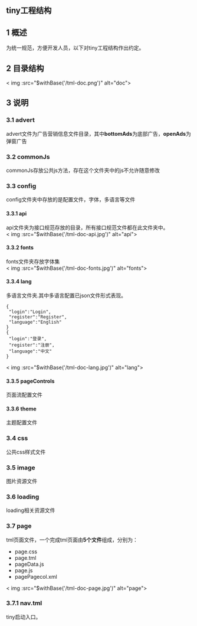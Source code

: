 ## tiny工程结构 

## 1 概述  
为统一规范，方便开发人员，以下对tiny工程结构作出约定。

## 2 目录结构    
 < img :src="$withBase('/tml-doc.png')" alt="doc">

## 3 说明  
### 3.1 advert   
advert文件为广告营销信息文件目录，其中**bottomAds**为底部广告，**openAds**为弹窗广告  
### 3.2 commonJs  
commonJs存放公共js方法，存在这个文件夹中的js不允许随意修改  
### 3.3 config  
config文件夹中存放的是配置文件，字体，多语言等文件  
#### 3.3.1 api  
api文件夹为接口规范存放的目录，所有接口规范文件都在此文件夹中。  
 < img :src="$withBase('/tml-doc-api.jpg')" alt="api">

#### 3.3.2 fonts  
fonts文件夹存放字体集  
 < img :src="$withBase('/tml-doc-fonts.jpg')" alt="fonts">

#### 3.3.4 lang 
多语言文件夹.其中多语言配置已json文件形式表现。
  
 ```
 {
  "login":"Login",
  "register":"Register",
  "language":"English"
}
{
  "login":"登录",
  "register":"注册",
  "language":"中文"
}
 ```   
 < img :src="$withBase('/tml-doc-lang.jpg')" alt="lang">

#### 3.3.5 pageControls
页面流配置文件    
#### 3.3.6 theme  
主题配置文件    
### 3.4 css 
公共css样式文件  
### 3.5 image  
图片资源文件  
### 3.6 loading  
loading相关资源文件  
### 3.7 page  
tml页面文件，一个完成tml页面由**5个文件**组成，分别为：  

* page.css
* page.tml
* pageData.js
* page.js
* pagePagecol.xml  

 < img :src="$withBase('/tml-doc-page.jpg')" alt="page">

### 3.7.1 nav.tml
tiny启动入口。
 